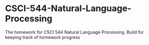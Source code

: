 # CSCI-544-Natural-Language-Processing
The homework for CSCI 544 Natural Language Processing. Build for keeping track of homework progress
